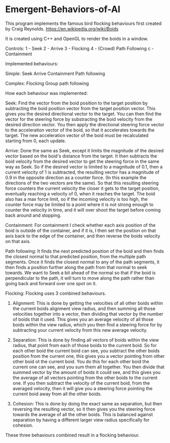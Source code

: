 # Emergent-Behaviors-of-AI
This program implements the famous bird flocking behaviours first created by Craig Reynolds.
https://en.wikipedia.org/wiki/Boids

It is created using C++ and OpenGL to render the boids in a window.

Controls:
1 - Seek
2 - Arrive
3 - Flocking
4 - (Crowd) Path Following
c - Containment


Implemented behaviours:

Simple:
Seek
Arrive
Containment
Path following

Complex:
Flocking
Group path following


How each behaviour was implemented:

Seek:
Find the vector from the boid position to the target position by subtracting the boid position vector from the target position vector.
This gives you the desired directional vector to the target. You can then find the vector for the steering force by substracting the boid velocity from the desired direction vector.
You then apply the directional steering force vector to the acceleration vector of the boid, so that it accelerates towards the target.
The new acceleration vector of the boid must be recalculated starting from 0, each update.

Arrive:
Done the same as Seek, except it limits the magnitude of the desired vector based on the boid's distance from the target. 
It then subtracts the boid velocity from the desired vector to get the steering force in the same way as Seek. 
So if the desired vector is limited to a magnitude of 0.1, then a current velocity of 1 is subtracted, 
the resulting vector has a magnitude of 0.9 in the opposite direction as a counter force. (In this example the directions of the two vectors are the same).
So that this resulting steering force counters the current velocity the closer it gets to the target position, eventually reaching a velocity of 0, when it reaches the target.
The boid also has a max force limit, so if the incoming velocity is too high, 
the counter force may be limited to a point where it is not strong enough to counter the velocity in time, and it will over shoot the target before coming back around and stopping.

Containment:
For containment I check whether each axis position of the boid is outside of the container, and if it is, 
I then set the position on that axis back to the edge of the container, and then reverse the boids velocity on that axis.

Path following:
It finds the next predicted position of the boid and then finds the closest normal to that predicted position, from the multiple path segments.
Once it finds the closest normal to any of the path segments, it then finds a position further along the path from that normal to seek towards. 
We want to Seek a bit ahead of the normal so that if the boid is perpendicular to the path, it will turn to move along the path rather than going back and forward over one spot on it.

Flocking:
Flocking uses 3 combined behaviours.

1. Alignment: This is done by getting the velocities of all other boids within the current boids alignment view radius, 
and then summing all those velocities together into a vector, then dividing that vector by the number of boids that it used. 
This gives you an average velocity of all those boids within the view radius, which you then find a steering force for by subtracting your current velocity from this new average velocity.

2. Separation: This is done by finding all vectors of boids within the view radius, that point from each of those boids to the current boid.
So for each other boid the current boid can see, you subtract the other boids position from the current one, this gives you a vector pointing from other other boid ot the current boid.
You do this for each other boid the current one can see, and you sum them all together. 
You then divide that summed vector by the amount of boids it could see, and this gives you the average of all vectors pointing from the other boids to the current one.
If you then subtract the velocity of the current boid, from the averaged velocity, then it will give you a steering force pointing the current boid away from all the other boids.

3. Cohesion: This is done by doing the exact same as separation, but then reversing the resulting vector, so it then gives you the steering force towards the average of all the other boids.
This is balanced against separation by having a different larger view radius specifically for cohesion.

These three behaviours combined result in a flocking behaviour.


